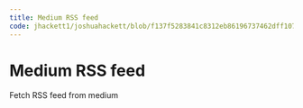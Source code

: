 ```yaml
---
title: Medium RSS feed
code: jhackett1/joshuahackett/blob/f137f5283841c8312eb86196737462dff107cc26/src/functions/get-posts.js
---
```


# Medium RSS feed

Fetch RSS feed from medium
